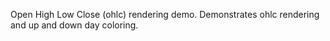 Open High Low Close (ohlc) rendering demo. Demonstrates ohlc rendering and up and down day coloring.